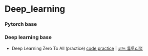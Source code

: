 # Deep_learning

### Pytorch base

### Deep learning base
- Deep Learning Zero To All (practice) 
[code practice](https://github.com/rbdus0715/Deep_learning/tree/main/torch-deep-learning) | 
[코드 튜토리얼](https://blog.naver.com/rbdus0715/222880814952)
